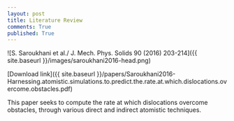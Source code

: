 ```yaml
---
layout: post
title: Literature Review
comments: True
published: True
---
```


![S. Saroukhani et al./ J. Mech. Phys. Solids  90 (2016) 203-214]({{ site.baseurl }}/images/saroukhani2016-head.png)

[Download link]({{ site.baseurl }}/papers/Saroukhani2016-Harnessing.atomistic.simulations.to.predict.the.rate.at.which.dislocations.overcome.obstacles.pdf)


This paper seeks to compute the rate at which dislocations overcome obstacles,
through various direct and indirect atomistic techniques.
